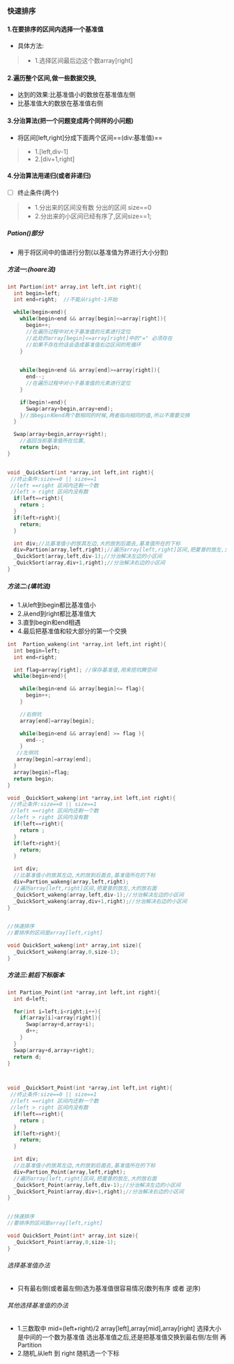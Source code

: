 ### 快速排序

#### 1.在要排序的区间内选择一个基准值

- 具体方法:

> - 1.选择区间最后边这个数array[right]

#### 2.遍历整个区间,做一些数据交换,
- 达到的效果:比基准值小的数放在基准值左侧
- 比基准值大的数放在基准值右侧

#### 3.分治算法(把一个问题变成两个同样的小问题)

- 将区间[left,right]分成下面两个区间==(div:基准值)==
> - 1.[left,div-1]        
> - 2.[div+1,right]

#### 4.分治算法用递归(或者非递归)

- [ ] 终止条件(两个)
> - 1.分出来的区间没有数 分出的区间 size==0
> - 2.分出来的小区间已经有序了,区间size==1;

##### Pation()部分

- 用于将区间中的值进行分割(以基准值为界进行大小分割)

##### 方法一:(hoare法)
```cpp
int Partion(int* array,int left,int right){
  int begin=left;
  int end=right;  //不能从right-1开始

  while(begin<end){
    while(begin<end && array[begin]<=array[right]){
      begin++;
      //在遍历过程中对大于基准值的元素进行定位
      //此处的array[begin]<=array[right]中的"=" 必须存在
      //如果不存在的话会造成基准值右边区间的死循环
    }
    

    while(begin<end && array[end]>=array[right]){
      end--;
      //在遍历过程中对小于基准值的元素进行定位
    }

    if(begin!=end){  
      Swap(array+begin,array+end); 
    }//当begin和end两个数相同的时候,两者指向相同的值,所以不需要交换
  }

  Swap(array+begin,array+right);
    //返回当前基准值所在位置,
    return begin;
}


void _QuickSort(int *array,int left,int right){
 //终止条件:size==0 || size==1
 //left ==right 区间内还剩一个数
 //left > right 区间内没有数
  if(left==right){
    return ;
  }
  if(left>right){
    return;
  }

  int div;//比基准值小的放其左边,大的放到后面去,基准值所在的下标
  div=Partion(array,left,right);//遍历array[left,right]区间,把夏普的放左,大的放右面
  _QuickSort(array,left,div-1);//分治解决左边的小区间
  _QuickSort(array,div+1,right);//分治解决右边的小区间
}
```

##### 方法二:(填坑法)

- 1.从left到begin都比基准值小
- 2.从end到right都比基准值大
- 3.直到begin和end相遇
- 4.最后把基准值和较大部分的第一个交换

```cpp
int  Partion_wakeng(int *array,int left,int right){
  int begin=left;
  int end=right;

  int flag=array[right]; //保存基准值,用来挖坑腾空间
  while(begin<end){

    while(begin<end && array[begin]<= flag){
      begin++;
    }

    //右侧坑
    array[end]=array[begin];

    while(begin<end && array[end] >= flag ){
      end--;
    }
   //左侧坑
   array[begin]=array[end];
  } 
  array[begin]=flag;
  return begin;
}

void _QuickSort_wakeng(int *array,int left,int right){
 //终止条件:size==0 || size==1
 //left ==right 区间内还剩一个数
 //left > right 区间内没有数
  if(left==right){
    return ;
  }
  if(left>right){
    return;
  }

  int div;
  //比基准值小的放其左边,大的放到后面去,基准值所在的下标
  div=Partion_wakeng(array,left,right);
  //遍历array[left,right]区间,把夏普的放左,大的放右面
  _QuickSort_wakeng(array,left,div-1);//分治解决左边的小区间
  _QuickSort_wakeng(array,div+1,right);//分治解决右边的小区间
}


//快速排序
//要排序的区间是array[left,right]

void QuickSort_wakeng(int* array,int size){
  _QuickSort_wakeng(array,0,size-1);
}

```

##### 方法三:前后下标版本

```cpp
int Partion_Point(int *array,int left,int right){
  int d=left;

  for(int i=left;i<right;i++){
    if(array[i]<array[right]){
      Swap(array+d,array+i);
      d++;
    }
  }
  Swap(array+d,array+right);
  return d;
}



void _QuickSort_Point(int *array,int left,int right){
 //终止条件:size==0 || size==1
 //left ==right 区间内还剩一个数
 //left > right 区间内没有数
  if(left==right){
    return ;
  }
  if(left>right){
    return;
  }

  int div;
  //比基准值小的放其左边,大的放到后面去,基准值所在的下标
  div=Partion_Point(array,left,right);
  //遍历array[left,right]区间,把夏普的放左,大的放右面
  _QuickSort_Point(array,left,div-1);//分治解决左边的小区间
  _QuickSort_Point(array,div+1,right);//分治解决右边的小区间
}


//快速排序
//要排序的区间是array[left,right]

void QuickSort_Point(int* array,int size){
  _QuickSort_Point(array,0,size-1);
}
```

###### 选择基准值办法
- 只有最右侧(或者最左侧)选为基准值很容易情况(数列有序 或者 逆序)
###### 其他选择基准值的办法
- 1.三数取中
mid=(left+right)/2
array[left],array[mid],array[right]
选择大小是中间的一个数为基准值
选出基准值之后,还是把基准值交换到最右侧/左侧
再Partition
- 2.随机,从left 到 right 随机选一个下标
